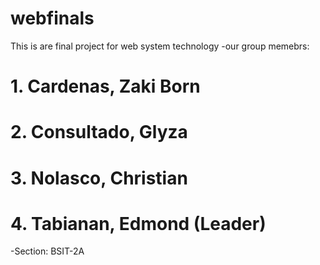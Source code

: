 # webfinals
This is are final project for web system technology
-our group memebrs: 
#                    1. Cardenas, Zaki Born
#                    2. Consultado, Glyza
#                    3. Nolasco, Christian
#                    4. Tabianan, Edmond (Leader)
-Section: BSIT-2A
